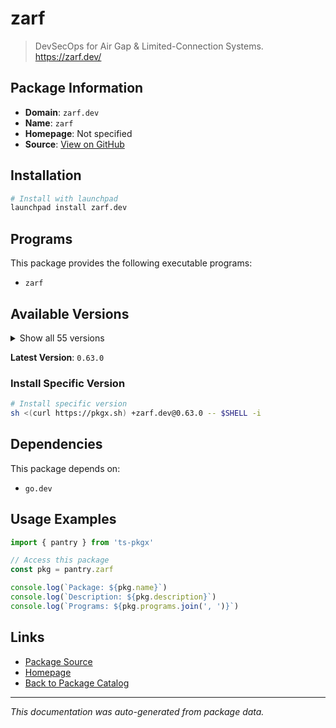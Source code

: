 # zarf

> DevSecOps for Air Gap & Limited-Connection Systems. https://zarf.dev/

## Package Information

- **Domain**: `zarf.dev`
- **Name**: `zarf`
- **Homepage**: Not specified
- **Source**: [View on GitHub](https://github.com/pkgxdev/pantry/tree/main/projects/zarf.dev/package.yml)

## Installation

```bash
# Install with launchpad
launchpad install zarf.dev
```

## Programs

This package provides the following executable programs:

- `zarf`

## Available Versions

<details>
<summary>Show all 55 versions</summary>

- `0.63.0`, `0.62.0`, `0.61.2`, `0.61.1`, `0.61.0`
- `0.60.0`, `0.59.0`, `0.58.0`, `0.57.0`, `0.56.0`
- `0.55.6`, `0.55.5`, `0.55.4`, `0.55.2`, `0.55.1`
- `0.54.0`, `0.53.0`, `0.52.1`, `0.52.0`, `0.51.0`
- `0.50.0`, `0.49.1`, `0.49.0`, `0.48.1`, `0.48.0`
- `0.47.0`, `0.46.0`, `0.45.0`, `0.44.0`, `0.43.1`
- `0.43.0`, `0.42.2`, `0.42.1`, `0.42.0`, `0.41.0`
- `0.40.1`, `0.39.0`, `0.38.3`, `0.38.2`, `0.38.1`
- `0.38.0`, `0.37.0`, `0.36.1`, `0.36.0`, `0.35.0`
- `0.34.0`, `0.33.2`, `0.33.1`, `0.33.0`, `0.32.6`
- `0.32.5`, `0.32.4`, `0.32.3`, `0.32.2`, `0.32.1`

</details>

**Latest Version**: `0.63.0`

### Install Specific Version

```bash
# Install specific version
sh <(curl https://pkgx.sh) +zarf.dev@0.63.0 -- $SHELL -i
```

## Dependencies

This package depends on:

- `go.dev`

## Usage Examples

```typescript
import { pantry } from 'ts-pkgx'

// Access this package
const pkg = pantry.zarf

console.log(`Package: ${pkg.name}`)
console.log(`Description: ${pkg.description}`)
console.log(`Programs: ${pkg.programs.join(', ')}`)
```

## Links

- [Package Source](https://github.com/pkgxdev/pantry/tree/main/projects/zarf.dev/package.yml)
- [Homepage](#)
- [Back to Package Catalog](../../package-catalog.md)

---

*This documentation was auto-generated from package data.*
